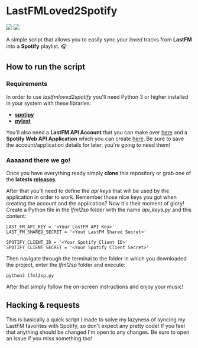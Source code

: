# LastFMLoved2Spotify 
![](http://forthebadge.com/images/badges/built-with-swag.svg)
![](http://forthebadge.com/images/badges/made-with-python.svg)

A simple script that allows you to easily sync your *loved* tracks from **LastFM** into a **Spotify** playlist. 🎧

## How to run the script

### Requirements
In order to use *lastfmloved2spotify* you'll need Python 3 or higher installed in your system with these libraries:

- **[spotipy](https://github.com/plamere/spotipy)**
- **[pylast](https://github.com/pylast/pylast)**

You'll also need a **LastFM API Account** that you can make over [here](https://www.last.fm/api/account/create) and a **Spotify Web API Application** which you can create [here](https://developer.spotify.com/my-applications/#!/applications/create). Be sure to save the account/application details for later, you're going to need them!

### Aaaaand there we go!

Once you have everything ready simply **clone** this repository or grab one of the **latests [releases](https://github.com/spaceisstrange/lastfmloved2spotify/releases)**.

After that you'll need to define the *api keys* that will be used by the application in order to work. Remember those nice keys you got when creating the account and the application? Now it's their moment of glory! Create a Python file in the *lfml2sp* folder with the name *api_keys.py* and this content:

```
LAST_FM_API_KEY = '<Your LastFM API Key>'
LAST_FM_SHARED_SECRET = '<Yout LastFM Shared Secret>'

SPOTIFY_CLIENT_ID = '<Your Spotify Client ID>'
SPOTIFY_CLIENT_SECRET = '<Your Spotify Client Secret>'

```

Then navigate through the terminal to the folder in which you downloaded the project, enter the *lfml2sp* folder and execute:

```
python3 lfml2sp.py
```

After that simply follow the on-screen instructions and enjoy your music! 

## Hacking & requests
This is basically a quick script I made to solve my lazyness of syncing my LastFM favorites with Spotify, so don't expect any pretty code! If you feel that anything should be changed I'm open to any changes. Be sure to open an issue if you miss something too!